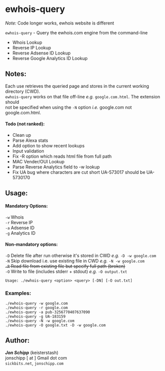 # ewhois-query

*Note:* Code longer works, ewhois website is different

`ewhois-query` - Query the ewhois.com engine from the command-line

   * Whois Lookup
   * Reverse IP Lookup
   * Reverse Adsense ID Lookup
   * Reverse Google Analytics ID Lookup

## Notes:

Each use retrieves the queried page and stores in the current working directory (CWD). <br>
`ewhois-query` works on that file off-line *e.g.* `google.com.html`. The extension should <br>
not be specified when using the `-N` option *i.e.*  google.com not google.com.html.

####  Todo (not ranked):

   * Clean up
   * Parse Alexa stats
   * Add option to show recent lookups
   * Input validation
   * Fix -R option which reads html file from full path
   * MAC Vender/OUI Lookup
   * Parse Reverse Analytics field to -w lookup
   * Fix UA bug where characters are cut short
       UA-573017 should be UA-5730170

## Usage:

#### Mandatory Options:

`-w`  <dns>  Whois <br>
`-r`  <ip>   Reverse IP <br>
`-a`  <id>   Adsense ID <br>
`-g`  <id>   Analytics ID <br>

#### Non-mandatory options:

`-D` Delete file after run otherwise it's stored in CWD *e.g.* `-D -w google.com` <br>
`-N` Skip download i.e. use existing file in CWD *e.g.* `-N -w google.com` <br>
~~`-R` Read file from existing file but specify full path (broken)~~ <br>
`-O` Write to file (includes stderr  + stdout) *e.g.* `-O output.txt` <br>

```shell
Usage: ./ewhois-query <option> <query> [-DN] [-O out.txt]
```

### Examples:

```shell
./ewhois-query -w google.com
./ewhois-query -r google.com
./ewhois-query -a pub-3256770407637090
./ewhois-query -g UA-183159
./ewhois-query -N -w google.com
./ewhois-query -O google.txt -D -w google.com
```

## Author:

***Jon Schipp*** (keisterstash) <br>
jonschipp [ at ] Gmail dot com <br>
`sickbits.net`, `jonschipp.com` <br>
